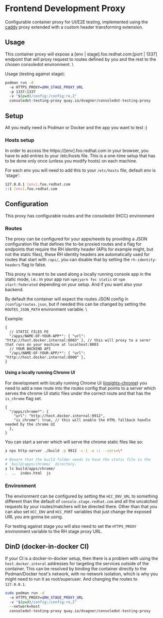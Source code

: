 # Frontend Development Proxy

<!-- [![Static Badge](https://img.shields.io/badge/quay.io-dvagner%2Fconsoledot--testing--proxy-red)](https://quay.io/repository/dvagner/consoledot-testing-proxy) -->

Configurable container proxy for UI/E2E testing, implemented using the
[caddy](https://caddyserver.com/) proxy extended with a custom header transforming
extension.

## Usage

This container proxy will expose a [env | stage].foo.redhat.com:[port | 1337]
endpoint that will proxy request to routes defined by you and the rest to the
chosen consoledot environment. \

Usage (testing against stage):

```sh
podman run -d
  -e HTTPS_PROXY=$RH_STAGE_PROXY_URL
  -p 1337:1337
  -v "$(pwd)/config:/config:ro,Z"
  consoledot-testing-proxy quay.io/dvagner/consoledot-testing-proxy
```

## Setup

All you really need is Podman or Docker and the app you want to test :)

### Hosts setup

In order to access the https://[env].foo.redhat.com in your browser, you have
to add entries to your /etc/hosts file. This is a one-time setup that has to
be done only once (unless you modify hosts) on each machine.

For each env you will need to add this to your `/etc/hosts` file, default env is
'stage':

```sh
127.0.0.1 [env].foo.redhat.com
::1 [env].foo.redhat.com
```

## Configuration

This proxy has configurable routes and the consoledot (HCC) environment

### Routes

The proxy can be configured for your apps/needs by providing a JSON configuration
file that defines the to-be proxied routes and a flag for endpoints that require
the RH identity header (APIs for example might, but not the static files), these
RH identity headers are automatically used for routes that start with `/api/`, you
can disable that by setting the `rh-identity-headers` flag to false.

This proxy is meant to be used along a locally running console app in the static
mode, i.e.: in your app run `npm|yarn fec static` or `npm start:federated` depending
on your setup. And if you want also your backend.

By default the container will expect the routes JSON config in `/config/routes.json`,
but if needed this can be changed by setting the `ROUTES_JSON_PATH` environment
variable. \

Example:

```jsonc
{
  // STATIC FILES FE
  "/apps/NAME-OF-YOUR-APP*": { "url": "http://host.docker.internal:8003" }, // this will proxy to a serer that runs on your machine at localhost:8003
  // YOUR BACKEND API
  "/api/NAME-OF-YOUR-APP/*": { "url": "http://host.docker.internal:8000" },
}
```

#### Using a locally running Chrome UI

For development with locally running Chrome UI
([insights-chrome](https://github.com/RedHatInsights/insights-chrome)) you need
to add a new route into the routes config that points to a server which serves
the chrome UI static files under the correct route and that has the `is_chrome`
flag set.

```jsonc
{
  "/apps/chrome*": {
    "url": "http://host.docker.internal:9912",
    "is_chrome": true, // this will enable the HTML fallback handle needed by the chrome UI
  },
}
```

You can start a server which will serve the chrome static files like so:

```sh
❯ npx http-server ./build -p 9912 -c-1 -a :: --cors=\*

# Beware that the build folder needs to have the static file in the
# `build/apps/chrome/` directory.
❯ ls build/apps/chrome/
.  ..  index.html  js

```

### Environment

The environment can be configured by setting the `HCC_ENV_URL` to something
different than the default of `console.stage.redhat.com` and all the uncatched
requests by your routes/matchers will be directed there.
Other than that you can also set `HCC_ENV` and `HCC_PORT` variables that just
change the exposed URL you are gonna be using.

For testing against stage you will also need to set the `HTTPS_PROXY` environment
variable to the RH stage proxy URL.

## DinD (docker-in-docker CI)

If your CI is a docker-in-docker setup, then there is a problem with using the
`host.docker.interal` addresses for targeting the services outside of the container.
This can be resolved by binding the container directly to the Podman/Docker host's
network, with no network isolation, which is why you might need to run it as root/superuser.
And changing the routes to `127.0.0.1`.

```sh
sudo podman run -d
  -e HTTPS_PROXY=$RH_STAGE_PROXY_URL
  -v "$(pwd)/config:/config:ro,Z"
  --network=host
  consoledot-testing-proxy quay.io/dvagner/consoledot-testing-proxy
```
